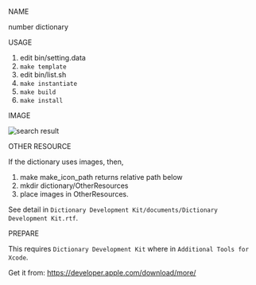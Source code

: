 NAME

number dictionary

USAGE

1. edit bin/setting.data
1. `make template`
1. edit bin/list.sh
1. `make instantiate`
1. `make build`
1. `make install`

IMAGE

![search result](image/search_by_3.png)

OTHER RESOURCE

If the dictionary uses images, then,

1. make make_icon_path returns relative path below
1. mkdir dictionary/OtherResources
1. place images in OtherResources.

See detail in `Dictionary Development Kit/documents/Dictionary Development Kit.rtf`.

PREPARE

This requires `Dictionary Development Kit` where in `Additional Tools for Xcode`.

Get it from: https://developer.apple.com/download/more/
